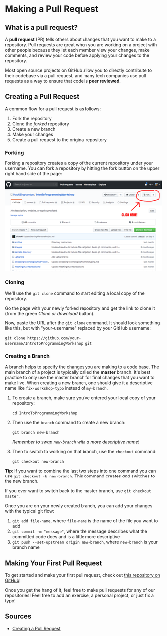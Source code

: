 # Making a Pull Request

## What is a pull request?
A **pull request** (PR) tells others about changes that you want to make to a repository. Pull requests are great when you are working on a project with other people because they let each member view your changes, make comments, and review your code before applying your changes to the repository.

Most open source projects on GitHub allow you to directly contribute to their codebase via a pull request, and many tech companies use pull requests as a way to ensure that code is **peer reviewed**.

## Creating a Pull Request
A common flow for a pull request is as follows:

1. Fork the repository
2. Clone the *forked* repository
3. Create a new branch
4. Make your changes
5. Create a pull request to the original repository

### Forking
Forking a repository creates a copy of the current repository under your username. You can fork a repository by hitting the fork button on the upper right hand side of the page:

![forking repo](images/fork_repo.png)

### Cloning
We'll use the `git clone` command to start editing a local copy of the repository.

Go the page with your newly forked repository and get the link to clone it (from the green *Clone or download* button). 

Now, paste the URL after the `git clone` command. It should look something like this, but with "your-username" replaced by your GitHub username:

`git clone https://github.com/your-username/IntroToProgrammingWorkshop.git`

### Creating a Branch
A branch helps to specify the changes you are making to a code base. The main branch of a project is typically called the **master** branch. It's best practice to only use the master branch for final changes that you want to make live. When creating a new branch, one should give it a descriptive name like `fix-workshop-typo` instead of `my-branch`.

1. To create a branch, make sure you've entered your local copy of your repository:

   `cd IntroToProgrammingWorkshop`

2. Then use the `branch` command to create a new branch:

   `git branch new-branch`

   *Remember to swap `new-branch` with a more descriptive name!*

3. Then to switch to working on that branch, use the `checkout` command:

   `git checkout new-branch`

**Tip**: If you want to combine the last two steps into one command you can use `git checkout -b new-branch`. This command creates *and* switches to the new branch.

If you ever want to switch back to the master branch, use `git checkout master`.

Once you are on your newly created branch, you can add your changes with the typical git flow:

1. `git add file-name`, where `file-name` is the name of the file you want to add
2. `git commit -m "message"`, where the message describes what the committed code does and is a little more descriptive
3. `git push --set-upstream origin new-branch`, where `new-branch` is your branch name
## Making Your First Pull Request
To get started and make your first pull request, check out [this repository on GitHub](https://github.com/firstcontributions/first-contributions)!

Once you get the hang of it, feel free to make pull requests for any of our repositories! Feel free to add an exercise, a personal project, or just fix a typo!

## Sources
* [Creating a Pull Request](https://www.digitalocean.com/community/tutorials/how-to-create-a-pull-request-on-github)
